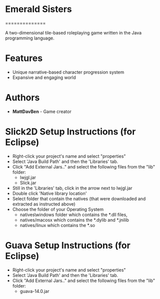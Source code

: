 # Emerald Sisters
==============

A two-dimensional tile-based roleplaying game written in the Java programming language.

Features
==============
* Unique narrative-based character progression system
* Expansive and engaging world

Authors
==============
* __MattDavBen__ - Game creator

Slick2D Setup Instructions (for Eclipse)
==============
* Right-click your project's name and select "properties"
* Select 'Java Build Path' and then the 'Libraries' tab.
* Click "Add External Jars.." and select the following files from the "lib" folder:
  * lwjgl.jar
  * Slick.jar
* Still in the 'Libraries' tab, click in the arrow next to lwjgl.jar
* Double click 'Native library location'
* Select folder that contain the natives (that were downloaded and extracted as instructed above)
* Choose the folder of your Operating System
  * natives\windows folder which contains the *.dll files,
  * natives/macosx which contains the *.dylib and *.jnilib
  * natives/linux which contains the *.so

Guava Setup Instructions (for Eclipse)
==============
* Right-click your project's name and select "properties"
* Select 'Java Build Path' and then the 'Libraries' tab.
* Click "Add External Jars.." and select the following files from the "lib" folder:
  * guava-14.0.jar
